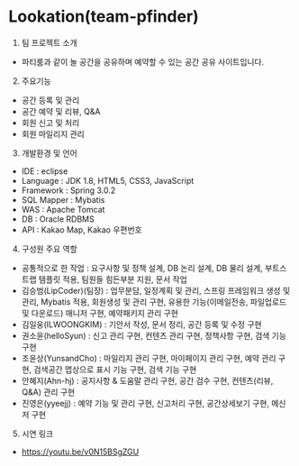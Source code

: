 # Lookation(team-pfinder)

1. 팀 프로젝트 소개
* 파티룸과 같이 놀 공간을 공유하며 예약할 수 있는 공간 공유 사이트입니다.
   
2. 주요기능
* 공간 등록 및 관리
* 공간 예약 및 리뷰, Q&A
* 회원 신고 및 처리
* 회원 마일리지 관리 
   
3. 개발환경 및 언어
* IDE : eclipse
* Language : JDK 1.8, HTML5, CSS3, JavaScript
* Framework : Spring 3.0.2
* SQL Mapper : Mybatis
* WAS : Apache Tomcat
* DB : Oracle RDBMS
* API : Kakao Map, Kakao 우편번호

4. 구성원 주요 역할
* 공통적으로 한 작업 : 요구사항 및 정책 설계, DB 논리 설계, DB 물리 설계, 부트스트랩 템플릿 적용, 팀원들 힘든부분 지원, 문서 작업   
* 김승범(LipCoder)(팀장) : 업무분담, 일정계획 및 관리, 스프링 프레임워크 생성 및 관리, Mybatis 적용, 회원생성 및 관리 구현, 유용한 기능(이메일전송, 파일업로드 및 다운로드) 매니저 구현, 예약패키지 관리 구현
* 김일웅(ILWOONGKIM) : 기안서 작성, 문서 정리, 공간 등록 및 수정 구현
* 권소윤(helloSyun) : 신고 관리 구현, 컨텐츠 관리 구현, 정책사항 구현, 검색 기능 구현
* 조윤상(YunsandCho) : 마일리지 관리 구현, 마이페이지 관리 구현, 예약 관리 구현, 검색공간 맵상으로 표시 기능 구현, 검색 기능 구현
* 안혜지(Ahn-hj) : 공지사항 & 도움말 관리 구현, 공간 검수 구현, 컨텐츠(리뷰, Q&A) 관리 구현  
* 진영은(yyeejj) : 예약 기능 및 관리 구현, 신고처리 구현, 공간상세보기 구현, 메신저 구현

5. 시연 링크
* https://youtu.be/v0N15BSgZGU
